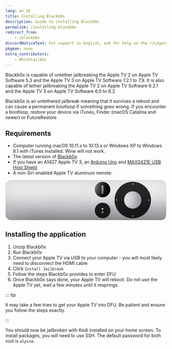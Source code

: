 ```yaml
---
lang: en_US
title: Installing Blackb0x
description: Guide to installing Blackb0x
permalink: /installing-blackb0x
redirect_from:
    - /blackb0x
discordNoticeText: For support in English, ask for help on the r/LegacyJailbreak [Discord Server](http://discord.legacyjailbreak.com/).
pkgman: none
extra_contributors:
    - WhitetailAni
---
```


Blackb0x is capable of untether jailbreaking the Apple TV 2 on Apple TV Software 5.3 and the Apple TV 3 on Apple TV Software 7.2.1 to 7.9. It is also capable of tether jailbreaking the Apple TV 2 on Apple TV Software 6.2.1 and the Apple TV 3 on Apple TV Software 6.0 to 6.2.

Blackb0x is an <router-link to="/types-of-jailbreak/#untethered-jailbreaks">untethered</router-link> jailbreak meaning that it survives a reboot and can cause a permanent bootloop if something goes wrong. If you encounter a bootloop, restore your device via iTunes, Finder (macOS Catalina and newer) or FutureRestore


## Requirements

- Computer running macOS 10.11.x to 10.13.x or Windows XP to Windows 8.1 with iTunes installed. Wine will not work.
- The latest version of [Blackb0x](https://github.com/NSSpiral/Blackb0x/releases/tag/0.6.2)
- If you have an A1427 Apple TV 3, an [Arduino Uno](https://store.arduino.cc/products/arduino-uno-rev3) and [MAX3421E USB Host Shield](https://www.ebay.com/sch/i.html?_nkw=MAX3421E+Arduino+USB+host+shield)
- A non-Siri enabled Apple TV aluminum remote:

![The remote in question](/assets/images/aluminum_tv_remote.png)

## Installing the application

1. Unzip Blackb0x
1. Run Blackb0x
1. Connect your Apple TV via USB to your computer - you will most likely need to disconnect the HDMI cable
1. Click `Install Jailbreak`
1. Follow the steps Blackb0x provides to enter DFU
1. Once Blackb0x says done, your Apple TV will reboot. Do not use the Apple TV yet, wait a few minutes until it resprings.

::: tip

It may take a few tries to get your Apple TV into DFU. Be patient and ensure you follow the steps exactly.

:::

You should now be jailbroken with Kodi installed on your home screen. To install packages, you will need to use SSH. The default password for both root is `alpine`.
